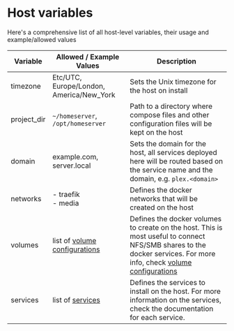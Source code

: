 # Host variables

Here's a comprehensive list of all host-level variables, their usage and example/allowed values

| Variable | Allowed / Example Values | Description |
|----------|--------------------------|-------------|
| timezone | Etc/UTC, Europe/London, America/New_York | Sets the Unix timezone for the host on install |
| project_dir | `~/homeserver`, `/opt/homeserver` | Path to a directory where compose files and other configuration files will be kept on the host |
| domain | example.com, server.local | Sets the domain for the host, all services deployed here will be routed based on the service name and the domain, e.g. `plex.<domain>` |
| networks | - traefik<br>- media | Defines the docker networks that will be created on the host |
| volumes | list of [volume configurations](volume_config.md) | Defines the docker volumes to create on the host. This is most useful to connect NFS/SMB shares to the docker services. For more info, check [volume configurations](volume_config.md) |
| services | list of [services](service_list.md) | Defines the services to install on the host. For more information on the services, check the documentation for each service. |